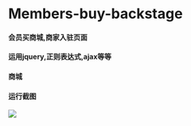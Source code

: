 # Members-buy-backstage
#### 会员买商城,商家入驻页面
#### 运用jquery,正则表达式,ajax等等
#### 商城

#### 运行截图

<img src="images/github/GIF.gif" />